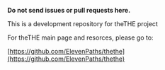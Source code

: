 **Do not send issues or pull requests here.**

This is a development repository for theTHE project

For theTHE main page and resorces, please go to:

[https://github.com/ElevenPaths/thethe](https://github.com/ElevenPaths/thethe)
